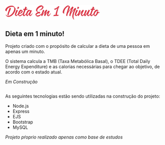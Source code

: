 ![](public/img/logo.png)
## Dieta em 1 minuto!

Projeto criado com o propósito de calcular a dieta de uma pessoa em apenas um minuto.

O sistema calcula a TMB (Taxa Metabólica Basal), o TDEE (Total Daily Energy Expenditure) e as calorias necessárias para chegar ao objetivo, de acordo com o estado atual.

*Em Construção*
##
As seguintes tecnologias estão sendo utilizadas na construção do projeto:
- Node.js
- Express
- EJS
- Bootstrap
- MySQL

*Projeto pŕoprio realizado apenas como base de estudos*
